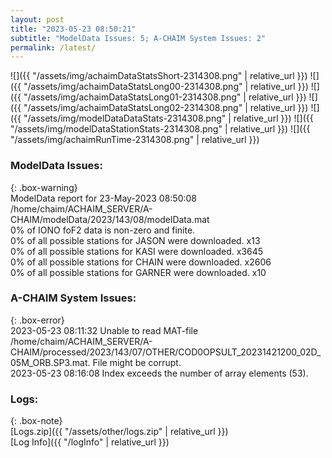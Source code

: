 ```yaml
---
layout: post
title: "2023-05-23 08:50:21"
subtitle: "ModelData Issues: 5; A-CHAIM System Issues: 2"
permalink: /latest/
---
```


![]({{ "/assets/img/achaimDataStatsShort-2314308.png" | relative_url }})
![]({{ "/assets/img/achaimDataStatsLong00-2314308.png" | relative_url }})
![]({{ "/assets/img/achaimDataStatsLong01-2314308.png" | relative_url }})
![]({{ "/assets/img/achaimDataStatsLong02-2314308.png" | relative_url }})
![]({{ "/assets/img/modelDataDataStats-2314308.png" | relative_url }})
![]({{ "/assets/img/modelDataStationStats-2314308.png" | relative_url }})
![]({{ "/assets/img/achaimRunTime-2314308.png" | relative_url }})


### ModelData Issues:  
  
{: .box-warning}  
 ModelData report for 23-May-2023 08:50:08   
 /home/chaim/ACHAIM_SERVER/A-CHAIM/modelData/2023/143/08/modelData.mat   
 0% of IONO foF2 data is non-zero and finite.   
 0% of all possible stations for JASON were downloaded. x13   
 0% of all possible stations for KASI were downloaded. x3645   
 0% of all possible stations for CHAIN were downloaded. x2606   
 0% of all possible stations for GARNER were downloaded. x10   
  
### A-CHAIM System Issues:  
  
{: .box-error}  
2023-05-23 08:11:32 Unable to read MAT-file /home/chaim/ACHAIM_SERVER/A-CHAIM/processed/2023/143/07/OTHER/COD0OPSULT_20231421200_02D_05M_ORB.SP3.mat. File might be corrupt.  
2023-05-23 08:16:08 Index exceeds the number of array elements (53).  

### Logs:  
  
{: .box-note}  
[Logs.zip]({{ "/assets/other/logs.zip" | relative_url }})  
[Log Info]({{ "/logInfo" | relative_url }})  
